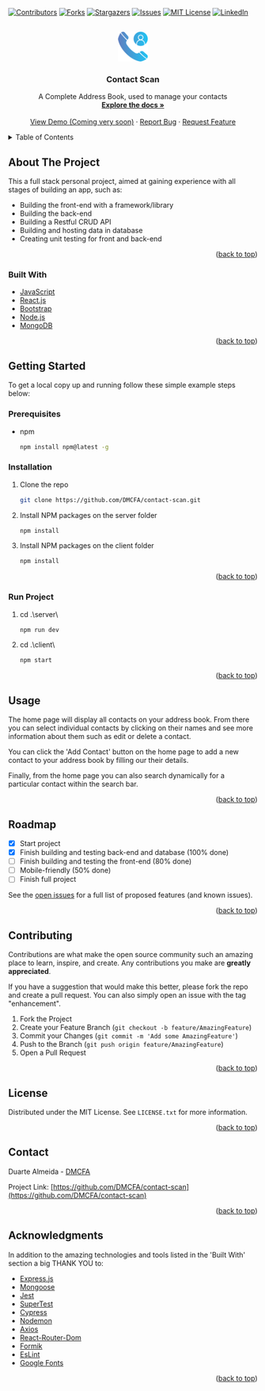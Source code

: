 <div id="top"></div>

[![Contributors][contributors-shield]][contributors-url]
[![Forks][forks-shield]][forks-url]
[![Stargazers][stars-shield]][stars-url]
[![Issues][issues-shield]][issues-url]
[![MIT License][license-shield]][license-url]
[![LinkedIn][linkedin-shield]][linkedin-url]

<!-- PROJECT LOGO -->
<br />
<div align="center">
  <a href="https://github.com/DMCFA/contact-scan">
    <img src="client\src\img\contact.png" alt="Logo" width="60" height="60">
  </a>

  <h3 align="center">Contact Scan</h3>

  <p align="center">
    A Complete Address Book, used to manage your contacts
    <br />
    <a href="https://github.com/DMCFA/contact-scan"><strong>Explore the docs »</strong></a>
    <br />
    <br />
    <a href="">View Demo (Coming very soon)</a>
    ·
    <a href="https://github.com/DMCFA/contact-scan/issues">Report Bug</a>
    ·
    <a href="https://github.com/DMCFA/contact-scan/issues">Request Feature</a>
  </p>
</div>

<!-- TABLE OF CONTENTS -->
<details>
  <summary>Table of Contents</summary>
  <ol>
    <li>
      <a href="#about-the-project">About The Project</a>
      <ul>
        <li><a href="#built-with">Built With</a></li>
      </ul>
    </li>
    <li>
      <a href="#getting-started">Getting Started</a>
      <ul>
        <li><a href="#prerequisites">Prerequisites</a></li>
        <li><a href="#installation">Installation</a></li>
        <li><a href="#installation">Running Project</a></li>
      </ul>
    </li>
    <li><a href="#usage">Usage</a></li>
    <li><a href="#roadmap">Roadmap</a></li>
    <li><a href="#contributing">Contributing</a></li>
    <li><a href="#license">License</a></li>
    <li><a href="#contact">Contact</a></li>
    <li><a href="#acknowledgments">Acknowledgments</a></li>
  </ol>
</details>

<!-- ABOUT THE PROJECT -->

## About The Project

This a full stack personal project, aimed at gaining experience with all stages of building an app, such as:

- Building the front-end with a framework/library
- Building the back-end
- Building a Restful CRUD API
- Building and hosting data in database
- Creating unit testing for front and back-end

<p align="right">(<a href="#top">back to top</a>)</p>

### Built With

- [JavaScript](https://javascript.com/)
- [React.js](https://reactjs.org/)
- [Bootstrap](https://getbootstrap.com)
- [Node.js](https://nodejs.org/)
- [MongoDB](https://www.mongodb.com/)

<p align="right">(<a href="#top">back to top</a>)</p>

<!-- GETTING STARTED -->

## Getting Started

To get a local copy up and running follow these simple example steps below:

### Prerequisites

- npm
  ```sh
  npm install npm@latest -g
  ```

### Installation

1. Clone the repo
   ```sh
   git clone https://github.com/DMCFA/contact-scan.git
   ```
2. Install NPM packages on the server folder
   ```sh
   npm install
   ```
3. Install NPM packages on the client folder
   ```sh
   npm install
   ```

<p align="right">(<a href="#top">back to top</a>)</p>

### Run Project

1. cd .\server\
   ```sh
   npm run dev
   ```
2. cd .\client\
   ```sh
   npm start
   ```

<p align="right">(<a href="#top">back to top</a>)</p>

<!-- USAGE EXAMPLES -->

## Usage

The home page will display all contacts on your address book. From there you can select individual contacts by clicking on their names and see more information about them such as edit or delete a contact.

You can click the 'Add Contact' button on the home page to add a new contact to your address book by filling our their details.

Finally, from the home page you can also search dynamically for a particular contact within the search bar.

<p align="right">(<a href="#top">back to top</a>)</p>

<!-- ROADMAP -->

## Roadmap

- [x] Start project
- [x] Finish building and testing back-end and database (100% done)
- [ ] Finish building and testing the front-end (80% done)
- [ ] Mobile-friendly (50% done)
- [ ] Finish full project

See the [open issues](https://github.com/DMCFA/contact-scan/issues) for a full list of proposed features (and known issues).

<p align="right">(<a href="#top">back to top</a>)</p>

<!-- CONTRIBUTING -->

## Contributing

Contributions are what make the open source community such an amazing place to learn, inspire, and create. Any contributions you make are **greatly appreciated**.

If you have a suggestion that would make this better, please fork the repo and create a pull request. You can also simply open an issue with the tag "enhancement".

1. Fork the Project
2. Create your Feature Branch (`git checkout -b feature/AmazingFeature`)
3. Commit your Changes (`git commit -m 'Add some AmazingFeature'`)
4. Push to the Branch (`git push origin feature/AmazingFeature`)
5. Open a Pull Request

<p align="right">(<a href="#top">back to top</a>)</p>

<!-- LICENSE -->

## License

Distributed under the MIT License. See `LICENSE.txt` for more information.

<p align="right">(<a href="#top">back to top</a>)</p>

<!-- CONTACT -->

## Contact

Duarte Almeida - [DMCFA](https://linkedin.com/in/duarte-almeida-dmcfa/)

Project Link: [https://github.com/DMCFA/contact-scan](https://github.com/DMCFA/contact-scan)

<p align="right">(<a href="#top">back to top</a>)</p>

<!-- ACKNOWLEDGMENTS -->

## Acknowledgments

In addition to the amazing technologies and tools listed in the 'Built With' section a big THANK YOU to:

- [Express.js](https://expressjs.com/)
- [Mongoose](https://mongoosejs.com/)
- [Jest](https://jestjs.io)
- [SuperTest](https://www.npmjs.com/package/supertest)
- [Cypress](https://www.cypress.io/)
- [Nodemon](https://nodemon.io/)
- [Axios](https://axios-http.com/)
- [React-Router-Dom](https://reactrouter.com/)
- [Formik](https://formik.org/)
- [EsLint](https://eslint.org/)
- [Google Fonts](https://fonts.google.com/)

<p align="right">(<a href="#top">back to top</a>)</p>

<!-- MARKDOWN LINKS & IMAGES -->
<!-- https://www.markdownguide.org/basic-syntax/#reference-style-links -->

[contributors-shield]: https://img.shields.io/github/contributors/DMCFA/contact-scan.svg?style=for-the-badge
[contributors-url]: https://github.com/DMCFA/contact-scan/graphs/contributors
[forks-shield]: https://img.shields.io/github/forks/DMCFA/contact-scan.svg?style=for-the-badge
[forks-url]: https://github.com/DMCFA/contact-scan/network/members
[stars-shield]: https://img.shields.io/github/stars/DMCFA/contact-scan.svg?style=for-the-badge
[stars-url]: https://github.com/DMCFA/contact-scan/stargazers
[issues-shield]: https://img.shields.io/github/issues/DMCFA/contact-scan.svg?style=for-the-badge
[issues-url]: https://github.com/DMCFA/contact-scan/issues
[license-shield]: https://img.shields.io/github/license/DMCFA/contact-scan.svg?style=for-the-badge
[license-url]: https://github.com/DMCFA/contact-scan/blob/main/LICENSE
[linkedin-shield]: https://img.shields.io/badge/-LinkedIn-black.svg?style=for-the-badge&logo=linkedin&colorB=555
[linkedin-url]: https://linkedin.com/in/duarte-almeida-dmcfa/
